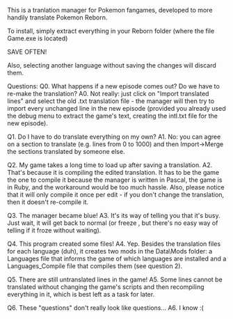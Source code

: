 This is a tranlation manager for Pokemon fangames, developed to more handily translate Pokemon Reborn.

To install, simply extract everything in your Reborn folder (where the file Game.exe is located)

SAVE OFTEN!

Also, selecting another language without saving the changes will discard them.

Questions:
Q0. What happens if a new episode comes out? Do we have to re-make the translation?
A0. Not really: just click on "Import translated lines" and select the old .txt translation file - the manager will then try to import every unchanged line in the new episode (provided you already used the debug menu to extract the game's text, creating the intl.txt file for the new episode).

Q1. Do I have to do translate everything on my own?
A1. No: you can agree on a section to translate (e.g. lines from 0 to 1000) and then Import->Merge the sections translated by someone else.

Q2. My game takes a long time to load up after saving a translation.
A2. That's because it is compiling the edited translation.
It has to be the game the one to compile it because the manager is written in Pascal, the game is in Ruby, and the workaround would be too much hassle.
Also, please notice that it will only compile it once per edit - if you don't change the translation, then it doesn't re-compile it.

Q3. The manager became blue!
A3. It's its way of telling you that it's busy. Just wait, it will get back to normal (or freeze , but there's no easy way of telling if it froze without waiting).

Q4. This program created some files!
A4. Yep. Besides the translation files for each language (duh), it creates two mods in the Data\Mods folder: a Languages file that informs the game of which languages are installed and a Languages_Compile file that compiles them (see question 2).

Q5. There are still untranslated lines in the game!
A5. Some lines cannot be translated without changing the game's scripts and then recompiling everything in it, which is best left as a task for later.

Q6. These "questions" don't really look like questions...
A6. I know :(
